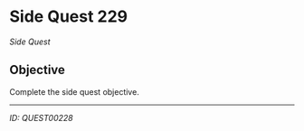 # Side Quest 229

*Side Quest*

## Objective
Complete the side quest objective.

---
*ID: QUEST00228*